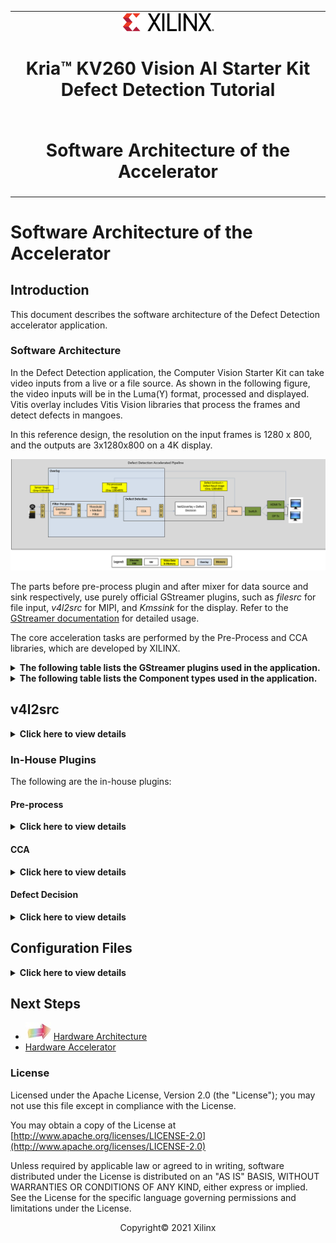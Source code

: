 <table class="sphinxhide">
 <tr>
   <td align="center"><img src="../../media/xilinx-logo.png" width="30%"/><h1>Kria&trade; KV260 Vision AI Starter Kit Defect Detection Tutorial</h1>
   </td>
 </tr>
 <tr>
 <td align="center"><h1>Software Architecture of the Accelerator</h1>

 </td>
 </tr>
</table>

# Software Architecture of the Accelerator


## Introduction


This document describes the software architecture of the Defect Detection accelerator application.


### Software Architecture

In the Defect Detection application, the Computer Vision Starter Kit can take video inputs from a live or a file source. As shown in the following figure, the video inputs will be in the Luma(Y) format, processed and displayed. Vitis overlay includes Vitis Vision libraries that process the frames and detect defects in mangoes.

In this reference design, the resolution on the input frames is 1280 x 800, and the outputs are 3x1280x800 on a 4K display.

![](../../media/defect-detect/defect-detection-process.png)

The parts before pre-process plugin and after mixer for data source and sink respectively, use purely official GStreamer plugins, such as *filesrc* for file input, *v4l2src* for MIPI, and *Kmssink* for the display. Refer to the [GStreamer documentation](https://gstreamer.freedesktop.org/documentation/tutorials/index.html?gi-language=c) for detailed usage.

The core acceleration tasks are performed by the Pre-Process and CCA libraries, which are developed by XILINX.

<details>
 <summary><b>The following table lists the GStreamer plugins used in the application.</b></summary>


| GStreamer Plugins| Definition|Note|
| ----------- | ----------- |------ |
| v4l2src     | Image capturing from the live camera source      |V4l2 source |
| Kmssink  | For the display        |Upstream GStreamer|
|Queue | Simple data queue | Upstream GStreamer|
|Tee|1-to-N pipe fitting|Upstream GStreamer|
|IVAS xfilter|Kernel Library: *gaussian_otsu*. Vitis Vision library for the Gaussian + OTSU detector. Preserves edges while smoothening and calculates the optimum threshold between foreground and background pixels.|Xilinx Opensource Plugin|
|IVAS xfilter|Kernel Library: *threshold_median*. Vitis Vision library to convert a grey-scale image to a binary image and filter out noise from the image.|Xilinx Opensource Plugin|
|IVAS xfilter|Kernel Library: *cca_accelerator*. Vitis Vision library to determine the defective pixels in the image.|Xilinx Opensource Plugin|
|IVAS xfilter|Kernel Library: *text2overlay*. *OpenCV* software library to calculate the defect density, determine the quality of the mango, and embed text as result into output images.|Xilinx Opensource Plugin|
____

</details>

<details>
 <summary><b>The following table lists the Component types used in the application.</b></summary>


| Pipeline| Component|Component Type|
| ----------- | ----------- |------ |
| Pre-Process  | Gaussian + OTSU Accelerator |PL|
|  |Threshold + Median Filter |PL |
|Defect Decision | CCA | PL
| |Text2Overlay + Defect Decision|SW|

____

</details>

## v4l2src

<details>
 <summary><b>Click here to view details</b></summary>


v4l2src is an open source plugin. The underlying GStreamer plugin uses the AR0144 sensor and the AP1302 ISP. The data flow is as follows:

![](../../media/defect-detect/v4l2src-data-flow.png)

</details>

### In-House Plugins

The following are the in-house plugins:

#### Pre-process

<details>
 <summary><b>Click here to view details</b></summary>


The pre-process pipeline is as follows:

![](../../media/defect-detect/preprocessing_pipeline.png)


The following figure depicts the Pre-Process plugin data flow.

![](../../media/defect-detect/preprocess-plugin-data-flow.png)



<h1>Gaussian_OTSU Accelerator</h1>

This accelerator has two kernels - Gaussian & OTSU, stitched in streaming fashion.
In general, any smoothing filter smoothens the image and will affect the edges of the image. To
preserve the edges while smoothing, you can use a bilateral filter. In an analogous way as the
Gaussian filter, the bilateral filter also considers the neighboring pixels with weights assigned to each of them. 

These weights have two components, the first of which is the same weighing used
by the Gaussian filter. The second component takes into account the difference in the intensity
between the neighbouring pixels and the evaluated one.

OTSU threshold is used to automatically perform clustering-based image thresholding or the
reduction of a gray-level image to a binary image. The algorithm assumes that the image contains
two classes of pixels following bi-modal histogram (foreground pixels and background pixels), it
then calculates the optimum threshold separating the two classes.

The following figure depicts the Gaussian + OSTSU plugin software stack.

![](../../media/defect-detect/gaussian-plugin-sw-stack.png)

The following figure depicts the Gaussian + OTSU plugin data flow.

![](../../media/defect-detect/gaussian-plugin-dataflow.png)

<h1>Threshold_Median Accelerator</h1>

The grey-scale image should be converted to a binary image with an appropriate threshold value. The threshold function in the Vitis Vision library can perform the thresholding operation on the input image. This should yield an image that has a black background with the mango area in white.

The median blur filter acts as a non-linear digital filter that reduces noise. A filter size of N outputs the median of the NxN neighborhood pixel values, for each pixel. In this design, N is 3.

This plugin accepts the 1280x800 Y8 image as input. The plugin applies the threshold binary algorithm to convert the Y8 image to binary image by using the threshold value of the pixel. Later, it applies the Median filter to remove salt and pepper noise.

The following figure depicts the Threshold + Median plugin software stack.

![](../../media/defect-detect/threshold-plugin-sw-stack.png)

The following figure depicts the Threshold + Median plugin data flow.

![](../../media/defect-detect/threshold-median-plugin-dataflow.png)


Threshold and Median Blur kernels are connected together using AXI Stream interface.

</details>


#### CCA

<details>
 <summary><b>Click here to view details</b></summary>

The implemented Connected Component Analysis (CCA), is a custom solution to find the defective pixels in the problem object. This algorithm considers few assumptions that the background must be easily separable from the foreground object.

The custom CCA effectively analyses the components that are connected to the background pixels and removes the background from the object and defective pixels. The aim is to send the following output information from the function:

* defect image: image with only defect pixels marked as ‘255’ and both object pixels and background as ‘0’ 
* object_pixels: total non-defective pixels of the object
* defect_pixels: total defective pixels


The following figure depicts the CCA plugin software stack.

![](../../media/defect-detect/cca-plugin-sw-stack.png)

The following figure depicts the CCA plugin data flow.

![](../../media/defect-detect/cca-plugin-dataflow.png)

</details>



#### Defect Decision

<details>
 <summary><b>Click here to view details</b></summary>


The output of the CCA plugin is fed into the Defect Decision block which determines the defect density and decides the quality of the mango. The block performs the following main operations:

* The ratio of blemished pixels to total mango pixels is calculated to determine how much of the mango's surface area is covered with blemishes.

* Defect Decision determines whether the ratio exceeds a user-defined threshold, to decide whether the mango is defected or not.

* The results will be embedded in the image and output will be fed to the next plugin for the display.

The following figure depicts the Defect Decision plugin software stack.

![](../../media/defect-detect/defect-decision-plugin-sw-stack.png)

The following figure depicts the Defect Decision plugin data flow.

![](../../media/defect-detect/defect-decision-plugin-dataflow.png)

</details>


## Configuration Files

<details>
 <summary><b>Click here to view details</b></summary>


The **defect-detect** application uses the following configuration files.

* Gaussian_OTSU Accelerator

The *otsu-accelerator.json* file is as follows:

```
{
  "xclbin-location": "/lib/firmware/xilinx/kv260-defect-detect/kv260-defect-detect.xclbin",
  "ivas-library-repo": "/opt/xilinx/lib",
  "element-mode": "transform",
  "kernels": [
    {
      "kernel-name": "gaussian_otsu_accel:gaussian_otsu_accel_1",
      "library-name": "libivas_otsu.so",
      "config": {
        "debug_level" : 1
      }
    }
  ]
}


```
  
    * debug_level: Enable or disable debug log for the Kernel library.

* Preprocess Accelerator

The *preprocess-accelerator.json* file is as follows:

```
{
  "xclbin-location": "/lib/firmware/xilinx/kv260-defect-detect/kv260-defect-detect.xclbin",
  "ivas-library-repo": "/opt/xilinx/lib",
  "element-mode": "transform",
  "kernels": [
    {
      "kernel-name": "preprocess_accel:preprocess_accel_1",
      "library-name": "libivas_preprocess.so",
      "config": {
        "debug_level" : 1,
        "max_value": 255
      }
    }
  ]
}


```

    * debug_level: Enable or disable debug log for the Kernel library.
    * max_value: Maximum value to use with the THRESH_BINARY thresholding types.
    For more information, see https://docs.opencv.org/master/d7/d1b/group__imgproc__misc.html#gae8a4a146d1ca78c626a53577199e9c57

* CCA Accelerator

The *cca-accelarator.json* file is as follows:

```
{
  "xclbin-location": "/lib/firmware/xilinx/kv260-defect-detect/kv260-defect-detect.xclbin",
  "ivas-library-repo": "/opt/xilinx/lib",
  "element-mode": "transform",
  "kernels": [
    {
      "kernel-name": "cca_custom_accel:cca_custom_accel_1",
      "library-name": "libivas_cca.so",
      "config": {
        "debug_level" : 1
      }
    }
  ]
}
```

    * debug_level: Enable or disable debug log for the Kernel library.
  
  
* Text2Overlay

The *text2overlay.json* file is as follows:

```
{
  "xclbin-location": "/lib/firmware/xilinx/kv260-defect-detect/kv260-defect-detect.xclbin",
  "ivas-library-repo": "/opt/xilinx/lib",
  "element-mode":"inplace",
  "kernels" :[
    {
      "library-name":"libivas_text2overlay.so",
      "config": {
        "debug_level" : 1,
        "font_size" : 1.0,
        "font" : 3,
        "x_offset" : 0,
        "y_offset" : 50,
        "defect_threshold" : 0.16,
        "is_acc_result" : 0
      }
    }
  ]
}
```

    * debug_level: Enable or disable debug log for the Kernel library.
    * font_size: User configuration to change the font size.
    * font: User configuration to change the supported font type.
    * x_offset: The X co-ordinate from where the text starts writing.
    * y_offset: The Y co-ordinate from where the text starts writing.
    * defect_threshold: The defect density threshold to calculate the defect. If the defect value is more than the threshold, it falls under defect category.
    * is_acc_result: Flag to display the accumulated result. If the value is 0, then the accumulated result will not be displayed.
    For more information see https://docs.opencv.org/3.4/d0/de1/group__core.html#ga0f9314ea6e35f99bb23f29567fc16e11.

</details>

## Next Steps

* ![right arrow](../../media/defect-detect/next.jpg) [Hardware Architecture](hw_arch_platform_dd.md)
* [Hardware Accelerator](hw_arch_accel_dd.md)

### License

Licensed under the Apache License, Version 2.0 (the "License"); you may not use this file except in compliance with the License.

You may obtain a copy of the License at
[http://www.apache.org/licenses/LICENSE-2.0](http://www.apache.org/licenses/LICENSE-2.0)


Unless required by applicable law or agreed to in writing, software distributed under the License is distributed on an "AS IS" BASIS, WITHOUT WARRANTIES OR CONDITIONS OF ANY KIND, either express or implied. See the License for the specific language governing permissions and limitations under the License.

<p align="center">Copyright&copy; 2021 Xilinx</p>
